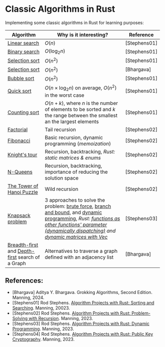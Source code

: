 # Classic Algorithms in Rust

Implementing some classic algorithms in Rust for learning purposes:

| Algorithm                                                                                                                                        | Why is it interesting?         |   Reference  |
|--------------------------------------------------------------------------------------------------------------------------------------------------|--------------------------------|--------------|
| [Linear search](https://github.com/rheradio/classic-algorithms-in-rust/blob/main/sort_and_search/src/search/linear_search.rs)                    | $O(n)$                         | [Stephens01] |
| [Binary search](https://github.com/rheradio/classic-algorithms-in-rust/blob/main/sort_and_search/src/search/binary_search.rs)                    | $O(\mathrm{log}_2 n)$          | [Stephens01] |
[Selection sort](https://github.com/rheradio/classic-algorithms-in-rust/blob/main/sort_and_search/src/sort/selection_sort.rs)                      | $O(n^2)$                         | [Stephens01] |        
| [Selection sort](https://github.com/rheradio/classic-algorithms-in-rust/blob/main/sort_and_search/src/sort/selection_sort.rs)                    | $O(n^2)$                       | [Bhargava]   |
| [Bubble sort](https://github.com/rheradio/classic-algorithms-in-rust/blob/main/sort_and_search/src/sort/bubble_sort.rs)                          | $O(n^2)$                       | [Stephens01] |
| [Quick sort](https://github.com/rheradio/classic-algorithms-in-rust/blob/main/sort_and_search/src/sort/quick_sort.rs)                            | $O(n \times \mathrm{log}_2 n)$ on average, $O(n^2)$ in the worst case | [Stephens01] |
| [Counting sort](https://github.com/rheradio/classic-algorithms-in-rust/blob/main/sort_and_search/src/sort/counting_sort.rs)                      | $O(n + k)$, where $n$ is the number of elements to be sorted and $k$ the range between the smallest an the largest elements | [Stephens01] |                  
| [Factorial](https://github.com/rheradio/classic-algorithms-in-rust/tree/main/recursion/src/factorial)                                            | Tail recursion                | [Stephens02] |                  
| [Fibonacci](https://github.com/rheradio/classic-algorithms-in-rust/tree/main/recursion/src/fibonacci)                                            | Basic recursion, dynamic programming (*memoization*) | [Stephens02] |                   
| [Knight's tour](https://github.com/rheradio/classic-algorithms-in-rust/blob/main/recursion/src/knights_tour/knights_tour.rs)                     | Recursion, backtracking, *Rust: static matrices & enums* | [Stephens02] | 
| [N-Queens](https://github.com/rheradio/classic-algorithms-in-rust/tree/main/recursion/src/n_queens)                                              | Recursion, backtracking, importance of reducing the solution space | [Stephens02] | 
| [The Tower of Hanoi Puzzle](https://github.com/rheradio/classic-algorithms-in-rust/blob/main/recursion/src/hanoi_tower/hanoi_tower.rs)           | Wild recursion | [Stephens02] |
| [Knapsack problem](https://github.com/rheradio/classic-algorithms-in-rust/tree/main/knapsack/src)           | 3 approaches to solve the problem: [brute force](https://github.com/rheradio/classic-algorithms-in-rust/blob/main/knapsack/src/exhaustive_search.rs), [branch and bound](https://github.com/rheradio/classic-algorithms-in-rust/blob/main/knapsack/src/branch_and_bound.rs), and [dynamic programming](https://github.com/rheradio/classic-algorithms-in-rust/blob/main/knapsack/src/dynamic_programming.rs), *Rust: [functions as other functions' parameter (dynamically dispatching)](https://github.com/rheradio/classic-algorithms-in-rust/blob/c24bbc6b9b9b3fbdc3a4d6706af0356d2cb07c0d/knapsack/src/main.rs#L10) and [dynamic matrices with Vec](https://github.com/rheradio/classic-algorithms-in-rust/blob/main/knapsack/src/dynamic_programming.rs)* | [Stephens03] |
| [Breadth-first](https://github.com/rheradio/classic-algorithms-in-rust/blob/main/graphs/src/breadth_first.rs) and [Depth-first](https://github.com/rheradio/classic-algorithms-in-rust/blob/main/graphs/src/depth_first.rs) search of a Graph | Alternatives to traverse a graph defined with an adjacency list | [Bhargava] |

## References: 

+ [Bhargava] Aditya Y. Bhargava. Grokking Algorithms, Second Edition. Manning, 2024.
+ [Stephens01] Rod Stephens. [Algorithm Projects with Rust: Sorting and Searching](https://www.manning.com/liveproject/sorting-and-searching-rust). Manning, 20023.
+ [Stephens02] Rod Stephens. [Algorithm Projects with Rust: Problem-Solving with Recursion](https://www.manning.com/liveproject/problem-solving-with-recursion-rust). Manning, 2023.
+ [Stephens03] Rod Stephens. [Algorithm Projects with Rust: Dynamic Programming](https://www.manning.com/liveproject/dynamic-programming-rust). Manning, 2023.
+ [Stephens04] Rod Stephens. [Algorithm Projects with Rust: Public Key Cryptography](https://www.manning.com/liveproject/public-key-cryptography-rust). Manning, 2023.
